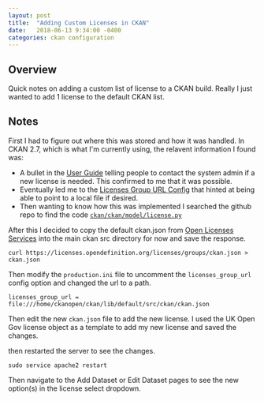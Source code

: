 ```yaml
---
layout: post
title:  "Adding Custom Licenses in CKAN"
date:   2018-06-13 9:34:00 -0400
categories: ckan configuration
---
```

## Overview

Quick notes on adding a custom list of license to a CKAN build. Really I just wanted to add 1 license to the default CKAN list.

## Notes

First I had to figure out where this was stored and how it was handled. In CKAN 2.7, which is what I'm currently using, the relavent information I found was:

* A bullet in the [User Guide](http://docs.ckan.org/en/latest/user-guide.html#adding-a-new-dataset) telling people to contact the system admin if a new license is needed. This confirmed to me that it was possible.
* Eventually led me to the [Licenses Group URL Config](http://docs.ckan.org/en/ckan-2.7.3/maintaining/configuration.html?highlight=license#licenses-group-url) that hinted at being able to point to a local file if desired.
* Then wanting to know how this was implemented I searched the github repo to find the code [`ckan/ckan/model/license.py`](https://github.com/ckan/ckan/blob/555e0960c43d0ca86066b1954e5c94aad565baa7/ckan/model/license.py)

After this I decided to copy the default ckan.json from [Open Licenses Services](https://licenses.opendefinition.org/) into the main ckan src directory for now and save the response.

`curl https://licenses.opendefinition.org/licenses/groups/ckan.json > ckan.json`

Then modify the `production.ini` file to uncomment the `licenses_group_url` config option and changed the url to a path.

`licenses_group_url = file:///home/ckanopen/ckan/lib/default/src/ckan/ckan.json`

Then edit the new `ckan.json` file to add the new license. I used the UK Open Gov license object as a template to add my new license and saved the changes.

then restarted the server to see the changes.

`sudo service apache2 restart`

Then navigate to the Add Dataset or Edit Dataset pages to see the new option(s) in the license select dropdown.
